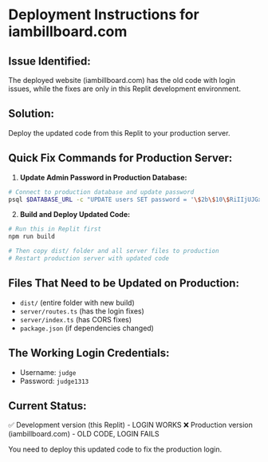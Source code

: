 # Deployment Instructions for iambillboard.com

## Issue Identified:
The deployed website (iambillboard.com) has the old code with login issues, while the fixes are only in this Replit development environment.

## Solution:
Deploy the updated code from this Replit to your production server.

## Quick Fix Commands for Production Server:

1. **Update Admin Password in Production Database:**
```bash
# Connect to production database and update password
psql $DATABASE_URL -c "UPDATE users SET password = '\$2b\$10\$RiIIjUJGxVXeE/dmOuQeX.i0lc1r/f0GpzYZ8xEm4i3i2jRTZT6PW' WHERE username = 'judge';"
```

2. **Build and Deploy Updated Code:**
```bash
# Run this in Replit first
npm run build

# Then copy dist/ folder and all server files to production
# Restart production server with updated code
```

## Files That Need to be Updated on Production:
- `dist/` (entire folder with new build)
- `server/routes.ts` (has the login fixes)
- `server/index.ts` (has CORS fixes)
- `package.json` (if dependencies changed)

## The Working Login Credentials:
- Username: `judge`
- Password: `judge1313`

## Current Status:
✅ Development version (this Replit) - LOGIN WORKS
❌ Production version (iambillboard.com) - OLD CODE, LOGIN FAILS

You need to deploy this updated code to fix the production login.